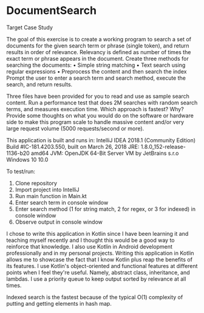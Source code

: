 # DocumentSearch
Target Case Study

The goal of this exercise is to create a working program to search a set of documents for the given search term or phrase (single token), and return results in order of relevance. 
Relevancy is defined as number of times the exact term or phrase appears in the document. 
Create three methods for searching the documents: 
•	Simple string matching
•	Text search using regular expressions
•	Preprocess the content and then search the index
Prompt the user to enter a search term and search method, execute the search, and return results.

Three files have been provided for you to read and use as sample search content.
Run a performance test that does 2M searches with random search terms, and measures execution time. Which approach is fastest? Why?
Provide some thoughts on what you would do on the software or hardware side to make this program scale to handle massive content and/or very large request volume (5000 requests/second or more).  

This application is built and runs in:
IntelliJ IDEA 2018.1 (Community Edition)
Build #IC-181.4203.550, built on March 26, 2018
JRE: 1.8.0_152-release-1136-b20 amd64
JVM: OpenJDK 64-Bit Server VM by JetBrains s.r.o
Windows 10 10.0

To test/run:
1.  Clone repository
2.  Import project into IntelliJ
3.  Run main function in Main.kt
4.  Enter search term in console window
5.  Enter search method (1 for string match, 2 for regex, or 3 for indexed) in console window
6.  Observe output in console window

I chose to write this application in Kotlin since I have been learning it and teaching myself recently and I thought this would be a good way to reinforce that knowledge.
I also use Kotlin in Android development professionally and in my personal projects.  Writing this application in Kotlin allows me to showcase the fact that I know Kotlin plus reap the benefits of its features.
I use Kotlin's object-oriented and functional features at different points when I feel they're useful.  Namely, abstract class, inheritance, and lambdas.
I use a priority queue to keep output sorted by relevance at all times.

Indexed search is the fastest because of the typical O(1) complexity of putting and getting elements in hash map.